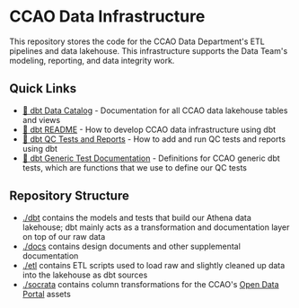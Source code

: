 # CCAO Data Infrastructure

This repository stores the code for the CCAO Data Department's ETL
pipelines and data lakehouse. This infrastructure supports the Data Team's
modeling, reporting, and data integrity work.

## Quick Links

- [:file_folder: dbt Data Catalog](https://ccao-data.github.io/data-architecture/#!/overview) -
  Documentation for all CCAO data lakehouse tables and views
- [:nut_and_bolt: dbt README](/dbt/README.md) - How to develop CCAO data
  infrastructure using dbt
- [:test_tube: dbt QC Tests and Reports](dbt/README.md#-how-to-add-and-run-qc-tests-and-reports) -
  How to add and run QC tests and reports using dbt
- [:pencil: dbt Generic Test Documentation](/dbt/tests/generic/README.md) -
  Definitions for CCAO generic dbt tests, which are functions that we use to define our QC tests

## Repository Structure

- [./dbt](./dbt) contains the models and tests that build our Athena data lakehouse;
  dbt mainly acts as a transformation and documentation layer on top of our raw data
- [./docs](./docs) contains design documents and other supplemental documentation
- [./etl](./etl) contains ETL scripts used to load raw and slightly cleaned up
  data into the lakehouse as dbt sources
- [./socrata](./socrata) contains column transformations for the CCAO's
  [Open Data Portal](https://datacatalog.cookcountyil.gov/) assets
